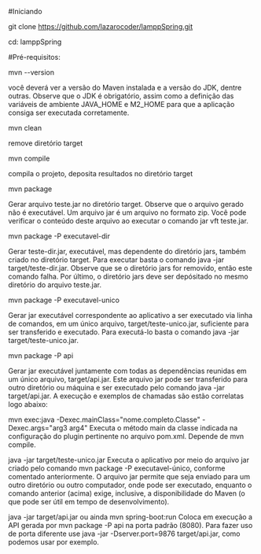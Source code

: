 #Iniciando

git clone https://github.com/lazarocoder/lamppSpring.git

cd: lamppSpring

#Pré-requisitos:

mvn --version

você deverá ver a versão do Maven instalada e a versão do JDK, dentre outras. Observe que o JDK é obrigatório, assim como a definição das variáveis de ambiente JAVA_HOME e M2_HOME para que a aplicação consiga ser executada corretamente.

mvn clean

remove diretório target

mvn compile

compila o projeto, deposita resultados no diretório target

mvn package

Gerar arquivo teste.jar no diretório target. Observe que o arquivo gerado não é executável. Um arquivo jar é um arquivo no formato zip. Você pode verificar o conteúdo deste arquivo ao executar o comando jar vft teste.jar.

mvn package -P executavel-dir

Gerar teste-dir.jar, executável, mas dependente do diretório jars, também criado no diretório target. Para executar basta o comando java -jar target/teste-dir.jar. Observe que se o diretório jars for removido, então este comando falha. Por último, o diretório jars deve ser depósitado no mesmo diretório do arquivo teste.jar.

mvn package -P executavel-unico

Gerar jar executável correspondente ao aplicativo a ser executado via linha de comandos, em um único arquivo, target/teste-unico.jar, suficiente para ser transferido e executado. Para executá-lo basta o comando java -jar target/teste-unico.jar.

mvn package -P api

Gerar jar executável juntamente com todas as dependências reunidas em um único arquivo, target/api.jar. Este arquivo jar pode ser transferido para outro diretório ou máquina e ser executado pelo comando java -jar target/api.jar. A execução e exemplos de chamadas são estão correlatas logo abaixo:

mvn exec:java -Dexec.mainClass="nome.completo.Classe" -Dexec.args="arg3 arg4" Executa o método main da classe indicada na configuração do plugin pertinente no arquivo pom.xml. Depende de mvn compile.

java -jar target/teste-unico.jar Executa o aplicativo por meio do arquivo jar criado pelo comando mvn package -P executavel-único, conforme comentado anteriormente. O arquivo jar permite que seja enviado para um outro diretório ou outro computador, onde pode ser executado, enquanto o comando anterior (acima) exige, inclusive, a disponibilidade do Maven (o que pode ser útil em tempo de desenvolvimento).

java -jar target/api.jar ou ainda mvn spring-boot:run Coloca em execução a API gerada por mvn package -P api na porta padrão (8080). Para fazer uso de porta diferente use java -jar -Dserver.port=9876 target/api.jar, como podemos usar por exemplo.
